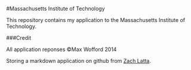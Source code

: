 #Massachusetts Institute of Technology

This repository contains my application to the Massachusetts Institute of Technology.

###Credit

All application reponses &copy;Max Wofford 2014

Storing a markdown application on github from [Zach Latta](https://github.com/zachlatta/thiel_fellowship).
